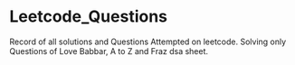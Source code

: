  # Leetcode_Questions
Record of all solutions and Questions Attempted on leetcode. 
Solving only Questions of Love Babbar, A to Z and  Fraz dsa sheet.    
 
  
  
 
